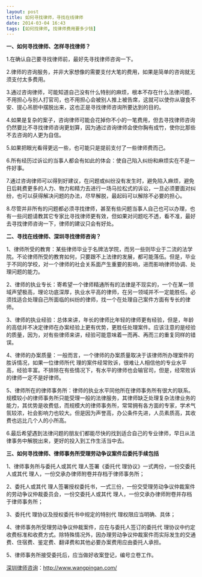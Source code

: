 ```yaml
---
layout: post
title: 如何寻找律师，寻找在线律师
date: 2014-03-04 16:43
tags: [如何找律师, 找律师费用要多少钱]
---
```

<strong>一、如何寻找律师、怎样寻找律师？</strong>

1.在确认自己要寻找律师前，最好先寻找律师咨询一下。

2.律师的咨询服务，并非大家想像的需要支付大笔的费用，如果是简单的咨询就无须支付太多费用。

3.通过咨询律师，可能知道自己没有什么特别的麻烦，根本不存在什么法律问题，不用担心与别人打官司，也不用担心会被别人推上被告席，这就可以使你从寝食不安、提心吊胆中摆脱出来，这也正是寻找律师咨询所要达到的目的。

4.如果是复杂的案子，咨询律师可能会花掉你不小的一笔费用，但去寻找律师咨询仍然要比不寻找律师咨询更划算，因为通过咨询律师会使你胸有成竹，使你比那些不去咨询的人更为自信。

5.如果把眼光看得更远一些，也可能只是提前支付了一些律师费而己。

6.所有经历过诉讼的当事人都会有如此的体会：使自己陷入纠纷和麻烦实在不是一件好事。

7.通过咨询律师可以得到好建议，在问题或纠纷没有发生时，避免陷入麻烦，避免日后耗费更多的人力、物力和精力去进行一场马拉松式的诉讼，一旦必须要面对纠纷，也可以获得解决问题的办法，尽早解脱，最起码可以解除不必要的担心。

8.尽管并非所有的问题都必须寻找律师，甚至有些问题当事人自己也可以办理，也有一些问题请教其它专家比寻找律师更有效，但如果对问题吃不透，看不准，最好去寻找律师咨询一下，律师的建议只会有好处。

<strong>二、寻找在线律师、深圳寻找律师咨询？</strong>

1、律师所受的教育：某些律师毕业于名牌法学院，而另一些则毕业于二流的法学院。不论律师所受的教育如何，只要跟不上法律的发展，都可能落伍。但是，毕业于不同的学校，对一个律师的社会关系面产生重要的影响，进而影响律师协调、处理问题的能力。

2、律师的执业专长：寄希望一个律师精通所有的法律是不现实的，一个在某一领域声望极高，理论功底深厚，执业水平高的律师，在另一领域并不一定能胜任。必须找适合处理自己所面临的纠纷的律师，找一个在处理自己案件方面有专长的律师。

3、律师的执业经验：总体来讲，年长的律师比年轻的律师更有经验，但是，年龄的高低并不决定律师在办案经验上更有优势，更胜任处理案件。应该注意的是经验的质量，因为，对有些律师来讲，经验可能意味着一而再、再而三的重复同样的错误。

4、律师的办案质量：一般而言，一个律师的办案质量取决于该律师所办理案件的胜诉情况，如果一位律师所代 理的案件经常败诉，很难让人相信他的专业水平高，经验丰富。不排除在有些情况下，有水平的律师也会输官司，但是，经常败诉的律师一定不是好律师。

5、律师所在的律师事务所：律师的执业水平同他所在律师事务所有很大的联系。规模较小的律师事务所只能受理一般的法律服务，其律师缺乏处理复杂法律业务的能力，其优势是收费低，而规模大的律师事务所，常常拥有各方面的专家，学术气氛较浓，社会影响力也较大。但是因为声誉高，办公条件先进，人员素质高，其收费也远比几个人的小所高。

6.最后希望遇到法律问题的朋友们都能尽快的找到适合自己的专业律师，早日从法律事务中解脱出来，更好的投入到工作生活当中去。

<strong>三、如何寻找律师、律师事务所受理劳动争议案件后委托手续包括</strong>

1、律师事务所与委托人或其代 理人签署《委托代 理协议》一式两份，一份交委托人或其代 理人，一份交承办律师附卷并存档于律师事务所；

2、委托人或其代 理人签署授权委托书，一式三份，一份交受理劳动争议仲裁案件的劳动争议仲裁委员会，一份交委托人或其代 理人，一份交承办律师附卷并存档于律师事务所；

3、委托代 理协议及授权委托书中规定的特别代 理权限应当明确、具体；

4、律师事务所受理劳动争议仲裁案件，应在与委托人签订的委托代 理协议中约定收费标准和收费方式。除特殊情况外，因办理劳动争议仲裁案件而实际发生的交通费、住宿费、鉴定费、翻译费和其他必要办案费用应由委托人承担。

5、律师事务所接受委托后，应当做好收案登记，编号立卷工作。

<a href="http://www.wangpingan.com/">深圳律师咨询</a>：<a href="http://www.wangpingan.com/">http://www.wangpingan.com/</a>

